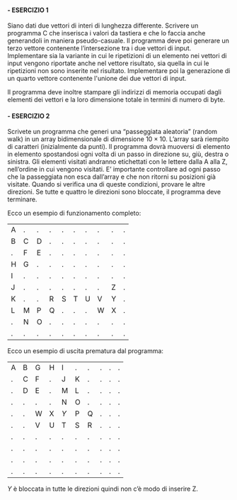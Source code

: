 #### - ESERCIZIO 1
Siano dati due vettori di interi di lunghezza differente. Scrivere un programma C che inserisca i valori da tastiera e che lo faccia anche generandoli in maniera pseudo-casuale. Il programma deve poi generare un terzo vettore contenente l’intersezione tra i due vettori di input. Implementare sia la variante in cui le ripetizioni di un elemento nei vettori di input vengono riportate anche nel vettore risultato, sia quella in cui le ripetizioni non sono inserite nel risultato. Implementare poi la generazione di un quarto vettore contenente l'unione dei due vettori di input. 

Il programma deve inoltre stampare gli indirizzi di memoria occupati dagli elementi dei vettori e la loro dimensione totale in termini di numero di byte.


#### - ESERCIZIO 2
Scrivete un programma che generi una “passeggiata aleatoria” (random walk) in un array bidimensionale di dimensione $10 \times 10$. L’array sarà riempito di caratteri (inizialmente da punti). Il programma dovrà muoversi di elemento in elemento spostandosi ogni volta di un passo in direzione su, giù, destra o sinistra. Gli elementi visitati andranno etichettati con le lettere dalla A alla Z, nell’ordine in cui vengono visitati. E’ importante controllare ad ogni passo che la passeggiata non esca dall’array e che non ritorni su posizioni già visitate. Quando si verifica una di queste condizioni, provare le altre direzioni. Se tutte e quattro le direzioni sono bloccate, il programma deve terminare.

Ecco un esempio di funzionamento completo:

|   |   |   |   |   |   |   |   |   |   |
|---|---|---|---|---|---|---|---|---|---|
| A | . | . | . | . | . | . | . | . | . |
| B | C | D | . | . | . | . | . | . | . |
| . | F | E | . | . | . | . | . | . | . |
| H | G | . | . | . | . | . | . | . | . |
| I | . | . | . | . | . | . | . | . | . |
| J | . | . | . | . | . | . | . | Z | . |
| K | . | . | R | S | T | U | V | Y | . |
| L | M | P | Q | . | . | . | W | X | . |
| . | N | O | . | . | . | . | . | . | . |
| . | . | . | . | . | . | . | . | . | . |


Ecco un esempio di uscita prematura dal programma:

|   |   |   |   |   |   |   |   |   |   |
|---|---|---|---|---|---|---|---|---|---|
| A | B | G | H | I | . | . | . | . | . |
| . | C | F | . | J | K | . | . | . | . |
| . | D | E | . | M | L | . | . | . | . |
| . | . | . | . | N | O | . | . | . | . |
| . | . | W | X | *Y* | P | Q | . | . | . |
| . | . | V | U | T | S | R | . | . | . |
| . | . | . | . | . | . | . | . | . | . |
| . | . | . | . | . | . | . | . | . | . |
| . | . | . | . | . | . | . | . | . | . |
| . | . | . | . | . | . | . | . | . | . |

*Y* è bloccata in tutte le direzioni quindi non c’è modo di inserire Z.